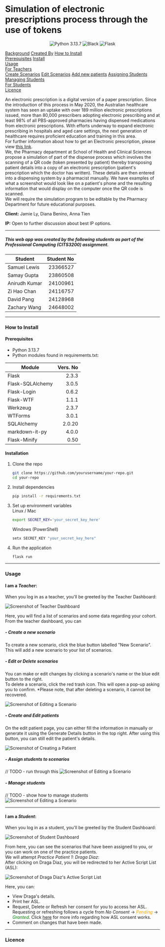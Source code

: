 # Simulation of electronic prescriptions process through the use of tokens
<!-- MD_ONLY_START -->
<p align="center">
<img src="https://img.shields.io/badge/python-3.13.7-blue" alt="Python 3.13.7">
  <img src="https://img.shields.io/badge/code%20style-black-000000.svg" alt="Black">
  <img src="https://img.shields.io/badge/flask-000000?logo=flask&logoColor=white" alt="Flask">
</p>
<!-- MD_ONLY_END -->

<main class="container-fluid"><div class="row">

<div class="col-md-3">

<div style="position: sticky; top: 10%; height: max-content;" class="d-none d-md-block">
   <nav id="navbar-example3" class="h-100 flex-column align-items-stretch pe-4 border-end">
      <nav class="nav nav-pills flex-column">
         <a class="nav-link mb-1" href="#background">Background</a>
         <a class="nav-link mb-1" href="#created-by">Created By</a><!-- TEACHER_ONLY_START -->
         <a class="nav-link mb-1" href="#installation">How to Install</a>
         <nav class="nav nav-pills flex-column">
            <a class="nav-link ms-3 mb-1" href="#prerequisites">Prerequisites</a>
            <a class="nav-link ms-3 mb-1" href="#install">Install</a>
         </nav><!-- TEACHER_ONLY_END -->
         <a class="nav-link mb-1" href="#usage">Usage</a>
         <nav class="nav nav-pills flex-column"><!-- TEACHER_ONLY_START -->
            <a class="nav-link ms-3 mb-1" href="#usage-teacher">For Teachers</a>
            <nav class="nav nav-pills flex-column">
               <a class="nav-link ms-5 mb-1" href="#create-scenario">Create Scenarios</a>
               <a class="nav-link ms-5 mb-1" href="#edit-scenario">Edit Scenarios</a>
               <a class="nav-link ms-5 mb-1" href="#add-pt">Add new patients</a>
               <a class="nav-link ms-5 mb-1" href="#assign-students">Assigning Students</a>
               <a class="nav-link ms-5 mb-1" href="#manage-students">Managing Students</a>
            </nav><!-- TEACHER_ONLY_END -->
            <a class="nav-link ms-3 mb-1" href="#usage-student">For Students</a>
         </nav>
         <a class="nav-link mb-1" href="#licence">Licence</a>
   </nav>
</div>

</div>

<section class="col-md-9">
<div data-bs-spy="scroll" data-bs-target="#navbar-example3" data-bs-smooth-scroll="true" class="scrollspy-example-2" tabindex="0">


<div id="background">

An electronic prescription is a digital version of a paper prescription. Since the introduction of this process in May 2020, the Australian healthcare system has seen an uptake with over 189 million electronic prescriptions issued, more than 80,000 prescribers adopting electronic prescribing and at least 98% of all PBS-approved pharmacies having dispensed medications from electronic prescriptions. With efforts underway to expand electronic prescribing in hospitals and aged care settings, the next generation of healthcare requires proficient education and training in this area.  
For further information about how to get an Electronic prescription, please view [this link](https://www.digitalhealth.gov.au/initiatives-and-programs/electronic-prescriptions).  
We, the Pharmacy department at School of Health and Clinical Sciences propose a simulation of part of the dispense process which involves the scanning of a QR code (token presented by patient) thereby transposing patient details into a copy of an electronic prescription (patient's prescription which the doctor has written). These details are then entered into a dispensing system by a pharmacist manually. We have examples of what a screenshot would look like on a patient's phone and the resulting information that would display on the computer once the QR code is scanned.  
We will require the simulation program to be editable by the Pharmacy Department for future educational purposes.

**Client:** Jamie Ly, Diana Benino, Anna Tien

**IP:** Open to further discussion about best IP options. 

</div>

<hr>

<div id="created-by">

##### This web app was created by the following students as part of the Professional Computing (CITS3200) assignment.
| Student       | Student No |
|---------------|-----------:|
| Samuel Lewis  |  23366527  |
| Samay Gupta   |  23860508  |
| Anirudh Kumar |  24100961  |
| Zi Hao Chan   |  24116757  |
| David Pang    |  24128968  |
| Zachary Wang  |  24648002  |

<hr>

</div>

<!-- TEACHER_ONLY_START -->

<div id="installation">

### How to Install

<div id="prerequisites">

#### Prerequisites
- Python 3.13.7
- Python modules found in requirements.txt:

| Module           | Vers. No |
|------------------|---------:|
| Flask            |    2.3.3 |
| Flask-SQLAlchemy |    3.0.5 |
| Flask-Login      |    0.6.2 |
| Flask-WTF        |    1.1.1 |
| Werkzeug         |    2.3.7 |
| WTForms          |    3.0.1 |
| SQLAlchemy       |   2.0.20 |
| markdown-it-py   |    4.0.0 |
| Flask-Minify     |     0.50 |

</div>
<div id="install">

#### Installation

1. Clone the repo
   ```sh
   git clone https://github.com/yourusername/your-repo.git
   cd your-repo
   ```
2. Install dependencies
   ```sh
   pip install -r requirements.txt
   ```
3. Set up environment variables  
    Linux / Mac
    ```sh
    export SECRET_KEY='your_secret_key_here'
    ```
    Windows (PowerShell)
    ```sh
    setx SECRET_KEY "your_secret_key_here"
    ```
4. Run the application
   ```sh
   flask run
   ```

</div>
</div>
<hr>

<!-- TEACHER_ONLY_END -->
<div id="usage">

### Usage
<!-- TEACHER_ONLY_START -->
<div id="usage-teacher">

#### I am a *Teacher*:
When you log in as a teacher, you'll be greeted by the Teacher Dashboard:

![Screenshot of Teacher Dashboard](static/images/screenshot-teacher-dashboard.png)

Here, you will find a list of scenarios and some data regarding your cohort.  
From the teacher dashboard, you can
<div id="create-scenario">

##### - Create a new scenario

To create a new scenario, click the blue button labelled "New Scenario".  
This will add a new scenario to your list of scenarios.  
</div><div id="edit-scenario">

##### - Edit or Delete scenarios

You can make or edit changes by clicking a scenario's name or the blue edit button to the right.  
To delete a scenario, click the red trash icon. This will open a pop-up asking you to confirm. *Please note, that after deleting a scenario, it cannot be recovered.  

![Screenshot of Editing a Scenario](static/images/screenshot-scenario.png)

</div><div id="add-pt">

##### - Create and Edit patients

On the edit patient page, you can either fill the information in manually or generate it using the Generate Details button in the top right. After using this button, you can still edit the patient's details.

![Screenshot of Creating a Patient](static/images/screenshot-create-pt.png)

</div><div id="assign-students">

##### - Assign students to scenarios
 
// TODO - run through this
![Screenshot of Editing a Scenario](static/images/screenshot-assign-students.png)

</div><div id="manage-students">

##### - Manage students
 
 // TODO - show how to manage students
![Screenshot of Editing a Scenario](static/images/screenshot-manage-students.png)

</div>
</div>
<hr>
<!-- TEACHER_ONLY_END -->
<div id="usage-student">

#### I am a *Student*:
When you log in as a student, you'll be greeted by the Student Dashboard:

![Screenshot of Student Dashboard](static/images/screenshot-student-dashboard.png)

From here, you can see the scenarios that have been assigned to you, or you can work on one of the practice patients.  
We will attempt _Practice Patient 1: Draga Diaz_:  
After clicking on Draga Diaz, you will be redirected to her Active Script List (ASL):

![Screenshot of Draga Diaz's Active Script List](static/images/screenshot-asl-draga-diaz.png)

Here, you can:
 - View Draga's details.
 - Print her ASL.
 - Request, Delete or Refresh her consent for you to access her ASL.  
Requesting or refreshing follows a cycle from <i>No Consent</i> → <i style="color: orange;">Pending</i> → <i style="color: green;">Granted</i>. Click [here](https://help.zsoftware.com.au/hc/en-us/articles/4408453843853-Active-Script-List-ASL) for more info regarding how ASL consent works.
 - Comment on changes that have been made.

</div>
</div>
<hr>

<div id="licence">

### Licence

</div>
</div>
</section></div></main>
